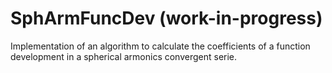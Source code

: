 # SphArmFuncDev (**work-in-progress**)
Implementation of an algorithm to calculate the coefficients of a function development in a spherical armonics convergent serie.
